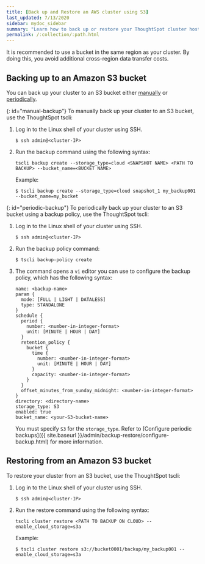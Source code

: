 ```yaml
---
title: [Back up and Restore an AWS cluster using S3]
last_updated: 7/13/2020
sidebar: mydoc_sidebar
summary: "Learn how to back up or restore your ThoughtSpot cluster hosted in AWS using an S3 bucket."
permalink: /:collection/:path.html
---
```

It is recommended to use a bucket in the same region as your cluster. By doing this, you avoid additional cross-region data transfer costs.

## Backing up to an Amazon S3 bucket
You can back up your cluster to an S3 bucket either [manually](#manual-backup) or [periodically](#periodic-backup).

{: id="manual-backup"}
To manually back up your cluster to an S3 bucket, use the ThoughtSpot tscli:

1. Log in to the Linux shell of your cluster using SSH.
    ```
    $ ssh admin@<cluster-IP>
    ```
2. Run the backup command using the following syntax:  

    `tscli backup create --storage_type=cloud <SNAPSHOT NAME> <PATH TO BACKUP> --bucket_name=<BUCKET NAME>`

    Example:
    ```
    $ tscli backup create --storage_type=cloud snapshot_1 my_backup001 --bucket_name=my_bucket
    ```

{: id="periodic-backup"}
To periodically back up your cluster to an S3 bucket using a backup policy, use the ThoughtSpot tscli:

1. Log in to the Linux shell of your cluster using SSH.
    ```
    $ ssh admin@<cluster-IP>
    ```

2. Run the backup policy command:
    ```
    $ tscli backup-policy create
    ```

3. The command opens a `vi` editor you can use to configure the backup policy, which has the following syntax:

    ```
    name: <backup-name>
    param {
      mode: [FULL | LIGHT | DATALESS]
      type: STANDALONE
    }
    schedule {
      period {
        number: <number-in-integer-format>
        unit: [MINUTE | HOUR | DAY]
      }
      retention_policy {
        bucket {
          time {
            number: <number-in-integer-format>
            unit: [MINUTE | HOUR | DAY]
          }
          capacity: <number-in-integer-format>
        }
      }
      offset_minutes_from_sunday_midnight: <number-in-integer-format>
    }
    directory: <directory-name>
    storage_type: S3
    enabled: true
    bucket_name: <your-S3-bucket-name>
    ```

    You must specify `S3` for the `storage_type`. Refer to [Configure periodic backups]({{ site.baseurl }}/admin/backup-restore/configure-backup.html) for more information.

## Restoring from an Amazon S3 bucket

To restore your cluster from an S3 bucket, use the ThoughtSpot tscli:

1. Log in to the Linux shell of your cluster using SSH.
    ```
    $ ssh admin@<cluster-IP>
    ```
2. Run the restore command using the following syntax:  

    `tscli cluster restore <PATH TO BACKUP ON CLOUD> --enable_cloud_storage=s3a`

    Example:
    ```
    $ tscli cluster restore s3://bucket0001/backup/my_backup001 --enable_cloud_storage=s3a
    ```
